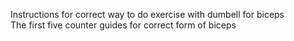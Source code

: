 Instructions for correct way to do exercise with dumbell for biceps
<br>
The first five counter guides for correct form of biceps 


